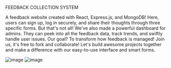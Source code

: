 FEEDBACK COLLECTION SYSTEM

A feedback website created with React, Express.js, and MongoDB! Here, users can sign up, log in securely, and share their thoughts through three specific forms. But that's not all! We've also made a powerful dashboard for admins. They can peek into all the feedback data, track trends, and swiftly handle user issues. Our goal? To transform how feedback is managed! Join us, it's free to fork and collaborate! Let's build awesome projects together and make a difference with our easy-to-use interface and smart forms.


![image](https://github.com/sarathnakka/Zidio-Feedback_Collection_System/assets/101663778/9bc6de22-e6b4-45ff-8ecc-5f5e81636c5c)
![image](https://github.com/sarathnakka/Zidio-Feedback_Collection_System/assets/101663778/1ac86e8d-e234-44c0-aed6-eef1f6307e2a)
